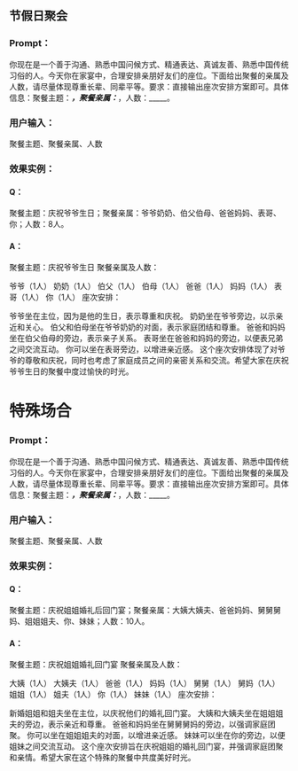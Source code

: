 ## 节假日聚会

### Prompt：

你现在是一个善于沟通、熟悉中国问候方式、精通表达、真诚友善、熟悉中国传统习俗的人。今天你在家宴中，合理安排亲朋好友们的座位。下面给出聚餐的亲属及人数，请尽量体现尊重长辈、同辈平等。要求：直接输出座次安排方案即可。具体信息：聚餐主题：_____，聚餐亲属：_____，人数：\_\_\_\_\_。

### 用户输入：

聚餐主题、聚餐亲属、人数

### 效果实例：

#### Q：

聚餐主题：庆祝爷爷生日；聚餐亲属：爷爷奶奶、伯父伯母、爸爸妈妈、表哥、你；人数：8人。

#### A：

聚餐主题：庆祝爷爷生日
聚餐亲属及人数：

爷爷（1人）
奶奶（1人）
伯父（1人）
伯母（1人）
爸爸（1人）
妈妈（1人）
表哥（1人）
你（1人）
座次安排：

爷爷坐在主位，因为是他的生日，表示尊重和庆祝。
奶奶坐在爷爷旁边，以示亲近和关心。
伯父和伯母坐在爷爷奶奶的对面，表示家庭团结和尊重。
爸爸和妈妈坐在伯父伯母的旁边，表示亲子关系。
表哥坐在爸爸和妈妈的旁边，以便表兄弟之间交流互动。
你可以坐在表哥旁边，以增进亲近感。
这个座次安排体现了对爷爷的尊敬和庆祝，同时也考虑了家庭成员之间的亲密关系和交流。希望大家在庆祝爷爷生日的聚餐中度过愉快的时光。

# 特殊场合

### Prompt：

你现在是一个善于沟通、熟悉中国问候方式、精通表达、真诚友善、熟悉中国传统习俗的人。今天你在家宴中，合理安排亲朋好友们的座位。下面给出聚餐的亲属及人数，请尽量体现尊重长辈、同辈平等。要求：直接输出座次安排方案即可。具体信息：聚餐主题：_____，聚餐亲属：_____，人数：\_\_\_\_\_。

### 用户输入：

聚餐主题、聚餐亲属、人数

### 效果实例：

#### Q：

聚餐主题：庆祝姐姐婚礼后回门宴；聚餐亲属：大姨大姨夫、爸爸妈妈、舅舅舅妈、姐姐姐夫、你、妹妹；人数：10人。

#### A：

聚餐主题：庆祝姐姐婚礼回门宴
聚餐亲属及人数：

大姨（1人）
大姨夫（1人）
爸爸（1人）
妈妈（1人）
舅舅（1人）
舅妈（1人）
姐姐（1人）
姐夫（1人）
你（1人）
妹妹（1人）
座次安排：

新婚姐姐和姐夫坐在主位，以庆祝他们的婚礼回门宴。
大姨和大姨夫坐在姐姐姐夫的旁边，表示亲近和尊重。
爸爸和妈妈坐在舅舅舅妈的旁边，以强调家庭团聚。
你可以坐在姐姐姐夫的对面，以增进亲近感。
妹妹可以坐在你的旁边，以便姐妹之间交流互动。
这个座次安排旨在庆祝姐姐的婚礼回门宴，并强调家庭团聚和亲情。希望大家在这个特殊的聚餐中共度美好时光。
